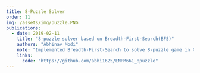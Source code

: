 ```yaml
---
title: 8-Puzzle Solver
order: 11
img: /assets/img/puzzle.PNG
publications:
  - date: 2019-02-11
    title: "8-puzzle solver based on Breadth-First-Search(BFS)"
    authors: "Abhinav Modi"
    note: "Implemented Breadth-First-Search to solve 8-puzzle game in C++."
    links:
      code: "https://github.com/abhi1625/ENPM661_8puzzle"
---
```

